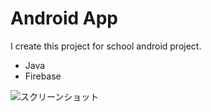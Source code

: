 # Android App

I create this project for school android project.

- Java
- Firebase

![スクリーンショット](https://user-images.githubusercontent.com/23272321/39378936-9be47fcc-4a0e-11e8-88c9-eda7fbddb9d0.png "スクリーンショット")
